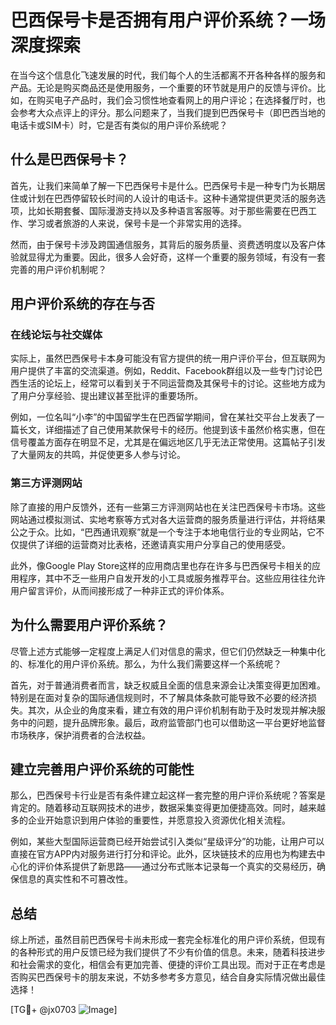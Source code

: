 # 巴西保号卡是否拥有用户评价系统？一场深度探索

在当今这个信息化飞速发展的时代，我们每个人的生活都离不开各种各样的服务和产品。无论是购买商品还是使用服务，一个重要的环节就是用户的反馈与评价。比如，在购买电子产品时，我们会习惯性地查看网上的用户评论；在选择餐厅时，也会参考大众点评上的评分。那么问题来了，当我们提到巴西保号卡（即巴西当地的电话卡或SIM卡）时，它是否有类似的用户评价系统呢？

## 什么是巴西保号卡？

首先，让我们来简单了解一下巴西保号卡是什么。巴西保号卡是一种专门为长期居住或计划在巴西停留较长时间的人设计的电话卡。这种卡通常提供更灵活的服务选项，比如长期套餐、国际漫游支持以及多种语言客服等。对于那些需要在巴西工作、学习或者旅游的人来说，保号卡是一个非常实用的选择。

然而，由于保号卡涉及跨国通信服务，其背后的服务质量、资费透明度以及客户体验就显得尤为重要。因此，很多人会好奇，这样一个重要的服务领域，有没有一套完善的用户评价机制呢？

## 用户评价系统的存在与否

### 在线论坛与社交媒体

实际上，虽然巴西保号卡本身可能没有官方提供的统一用户评价平台，但互联网为用户提供了丰富的交流渠道。例如，Reddit、Facebook群组以及一些专门讨论巴西生活的论坛上，经常可以看到关于不同运营商及其保号卡的讨论。这些地方成为了用户分享经验、提出建议甚至批评的重要场所。

例如，一位名叫“小李”的中国留学生在巴西留学期间，曾在某社交平台上发表了一篇长文，详细描述了自己使用某款保号卡的经历。他提到该卡虽然价格实惠，但在信号覆盖方面存在明显不足，尤其是在偏远地区几乎无法正常使用。这篇帖子引发了大量网友的共鸣，并促使更多人参与讨论。

### 第三方评测网站

除了直接的用户反馈外，还有一些第三方评测网站也在关注巴西保号卡市场。这些网站通过模拟测试、实地考察等方式对各大运营商的服务质量进行评估，并将结果公之于众。比如，“巴西通讯观察”就是一个专注于本地电信行业的专业网站，它不仅提供了详细的运营商对比表格，还邀请真实用户分享自己的使用感受。

此外，像Google Play Store这样的应用商店里也存在许多与巴西保号卡相关的应用程序，其中不乏一些用户自发开发的小工具或服务推荐平台。这些应用往往允许用户留言评价，从而间接形成了一种非正式的评价体系。

## 为什么需要用户评价系统？

尽管上述方式能够一定程度上满足人们对信息的需求，但它们仍然缺乏一种集中化的、标准化的用户评价系统。那么，为什么我们需要这样一个系统呢？

首先，对于普通消费者而言，缺乏权威且全面的信息来源会让决策变得更加困难。特别是在面对复杂的国际通信规则时，不了解具体条款可能导致不必要的经济损失。其次，从企业的角度来看，建立有效的用户评价机制有助于及时发现并解决服务中的问题，提升品牌形象。最后，政府监管部门也可以借助这一平台更好地监督市场秩序，保护消费者的合法权益。

## 建立完善用户评价系统的可能性

那么，巴西保号卡行业是否有条件建立起这样一套完整的用户评价系统呢？答案是肯定的。随着移动互联网技术的进步，数据采集变得更加便捷高效。同时，越来越多的企业开始意识到用户体验的重要性，并愿意投入资源优化相关流程。

例如，某些大型国际运营商已经开始尝试引入类似“星级评分”的功能，让用户可以直接在官方APP内对服务进行打分和评论。此外，区块链技术的应用也为构建去中心化的评价体系提供了新思路——通过分布式账本记录每一个真实的交易经历，确保信息的真实性和不可篡改性。

## 总结

综上所述，虽然目前巴西保号卡尚未形成一套完全标准化的用户评价系统，但现有的各种形式的用户反馈已经为我们提供了不少有价值的信息。未来，随着科技进步和社会需求的变化，相信会有更加完善、便捷的评价工具出现。而对于正在考虑是否购买巴西保号卡的朋友来说，不妨多参考多方意见，结合自身实际情况做出最佳选择！

[TG💪+ @jx0703 ![Image](https://github.com/user-attachments/assets/dbca1d08-cadb-493c-b0ec-ad6f7a83f270)]